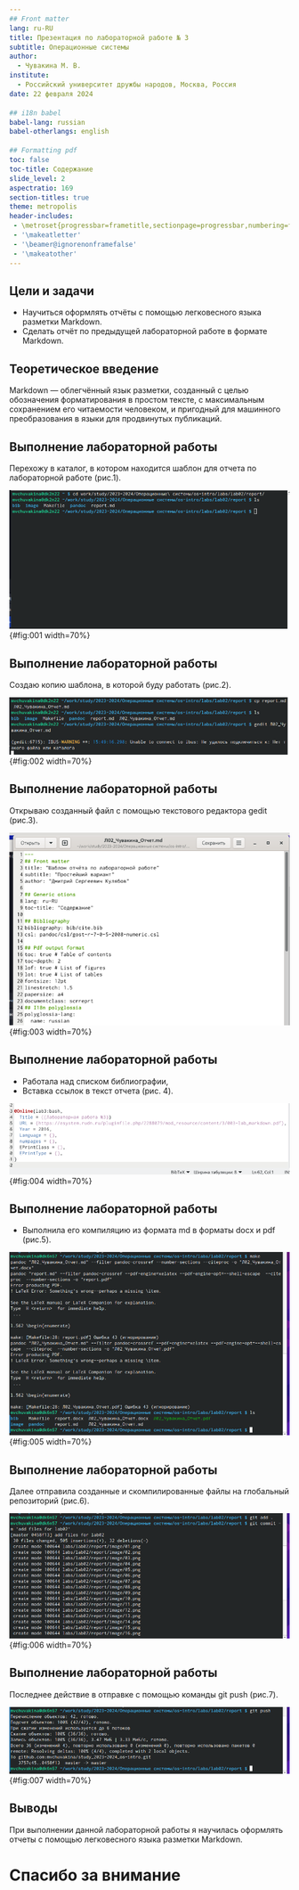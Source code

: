 ```yaml
---
## Front matter
lang: ru-RU
title: Презентация по лабораторной работе № 3
subtitle: Операционные системы
author:
  - Чувакина М. В.
institute:
  - Российский университет дружбы народов, Москва, Россия
date: 22 февраля 2024

## i18n babel
babel-lang: russian
babel-otherlangs: english

## Formatting pdf
toc: false
toc-title: Содержание
slide_level: 2
aspectratio: 169
section-titles: true
theme: metropolis
header-includes:
 - \metroset{progressbar=frametitle,sectionpage=progressbar,numbering=fraction}
 - '\makeatletter'
 - '\beamer@ignorenonframefalse'
 - '\makeatother'
---
```




## Цели и задачи

- Научиться оформлять отчёты с помощью легковесного языка разметки Markdown.
- Сделать отчёт по предыдущей лабораторной работе в формате Markdown.

## Теоретическое введение

Markdown — облегчённый язык разметки, созданный с целью обозначения форматирования в простом тексте, с максимальным сохранением его читаемости человеком, и пригодный для машинного преобразования в языки для продвинутых публикаций. 

## Выполнение лабораторной работы

Перехожу в каталог, в котором находится шаблон для отчета по лабораторной работе (рис.1).

![Перемещение между директориями](image/01.png){#fig:001 width=70%}

## Выполнение лабораторной работы

Создаю копию шаблона, в которой буду работать (рис.2).

![Копирование файла](image/02.png){#fig:002 width=70%}

## Выполнение лабораторной работы

Открываю созданный файл с помощью текстового редактора gedit (рис.3).

![Изменение файла](image/03.png){#fig:003 width=70%}

## Выполнение лабораторной работы

- Работала над списком библиографии, 
- Вставка ссылок в текст отчета (рис. 4).

![Редактирование файла](image/04.png){#fig:004 width=70%}

## Выполнение лабораторной работы

- Выполнила его компиляцию из формата md в форматы docx и pdf (рис.5).

![Компиляция отчета](image/05.png){#fig:005 width=70%}

## Выполнение лабораторной работы

Далее отправила созданные и скомпилированные файлы на глобальный репозиторий (рис.6).

![Отправка файлов на Git](image/06.png){#fig:006 width=70%}

## Выполнение лабораторной работы

Последнее действие в отправке с помощью команды git push (рис.7).

![Отправка файлов на Git](image/07.png){#fig:007 width=70%}

## Выводы

При выполнении данной лабораторной работы я научилась оформлять отчеты с помощью легковесного языка разметки Markdown.


# Спасибо за внимание


